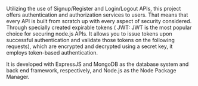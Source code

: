 Utilizing the use of Signup/Register and Login/Logout APIs, this project offers authentication and authorization services to users. That means that every API is built from scratch up with every aspect of security considered. Through specially created expirable tokens ( JWT: JWT is the most popular choice for securing node.js APIs. It allows you to issue tokens upon successful authentication and validate those tokens on the following requests), which are encrypted and decrypted using a secret key, it employs token-based authentication.

It is developed with ExpressJS and MongoDB as the database system and back end framework, respectively, and Node.js as the Node Package Manager.

